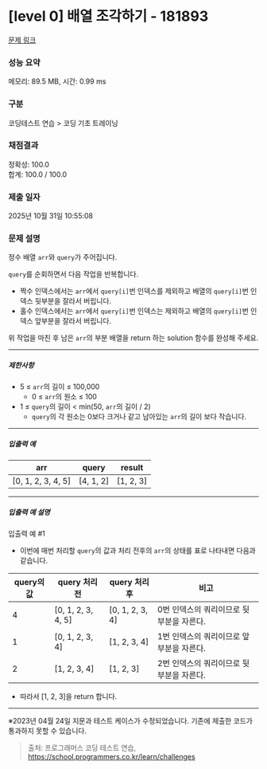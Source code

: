 # [level 0] 배열 조각하기 - 181893 

[문제 링크](https://school.programmers.co.kr/learn/courses/30/lessons/181893) 

### 성능 요약

메모리: 89.5 MB, 시간: 0.99 ms

### 구분

코딩테스트 연습 > 코딩 기초 트레이닝

### 채점결과

정확성: 100.0<br/>합계: 100.0 / 100.0

### 제출 일자

2025년 10월 31일 10:55:08

### 문제 설명

<p>정수 배열 <code>arr</code>와 <code>query</code>가 주어집니다.</p>

<p><code>query</code>를 순회하면서 다음 작업을 반복합니다.</p>

<ul>
<li>짝수 인덱스에서는 <code>arr</code>에서 <code>query[i]</code>번 인덱스를 제외하고 배열의 <code>query[i]</code>번 인덱스 뒷부분을 잘라서 버립니다.</li>
<li>홀수 인덱스에서는 <code>arr</code>에서 <code>query[i]</code>번 인덱스는 제외하고 배열의 <code>query[i]</code>번 인덱스 앞부분을 잘라서 버립니다.</li>
</ul>

<p>위 작업을 마친 후 남은 <code>arr</code>의 부분 배열을 return 하는 solution 함수를 완성해 주세요.</p>

<hr>

<h5>제한사항</h5>

<ul>
<li>5 ≤ <code>arr</code>의 길이 ≤ 100,000

<ul>
<li>0 ≤ <code>arr</code>의 원소 ≤ 100</li>
</ul></li>
<li>1 ≤ <code>query</code>의 길이 &lt; min(50, <code>arr</code>의 길이 / 2)

<ul>
<li><code>query</code>의 각 원소는 0보다 크거나 같고 남아있는 <code>arr</code>의 길이 보다 작습니다.</li>
</ul></li>
</ul>

<hr>

<h5>입출력 예</h5>
<table class="table">
        <thead><tr>
<th>arr</th>
<th>query</th>
<th>result</th>
</tr>
</thead>
        <tbody><tr>
<td>[0, 1, 2, 3, 4, 5]</td>
<td>[4, 1, 2]</td>
<td>[1, 2, 3]</td>
</tr>
</tbody>
      </table>
<hr>

<h5>입출력 예 설명</h5>

<p>입출력 예 #1</p>

<ul>
<li>이번에 매번 처리할 <code>query</code>의 값과 처리 전후의 <code>arr</code>의 상태를 표로 나타내면 다음과 같습니다.</li>
</ul>
<table class="table">
        <thead><tr>
<th>query의 값</th>
<th>query 처리 전</th>
<th>query 처리 후</th>
<th>비고</th>
</tr>
</thead>
        <tbody><tr>
<td>4</td>
<td>[0, 1, 2, 3, 4, 5]</td>
<td>[0, 1, 2, 3, 4]</td>
<td>0번 인덱스의 쿼리이므로 뒷부분을 자른다.</td>
</tr>
<tr>
<td>1</td>
<td>[0, 1, 2, 3, 4]</td>
<td>[1, 2, 3, 4]</td>
<td>1번 인덱스의 쿼리이므로 앞부분을 자른다.</td>
</tr>
<tr>
<td>2</td>
<td>[1, 2, 3, 4]</td>
<td>[1, 2, 3]</td>
<td>2번 인덱스의 쿼리이므로 뒷부분을 자른다.</td>
</tr>
</tbody>
      </table>
<ul>
<li>따라서 [1, 2, 3]을 return 합니다.</li>
</ul>

<hr>

<p>※2023년 04월 24일 지문과 테스트 케이스가 수정되었습니다. 기존에 제출한 코드가 통과하지 못할 수 있습니다.</p>


> 출처: 프로그래머스 코딩 테스트 연습, https://school.programmers.co.kr/learn/challenges
